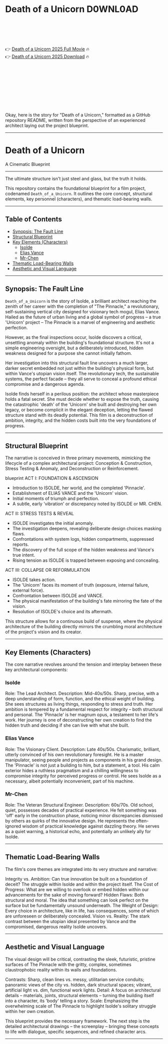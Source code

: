 # Death of a Unicorn D0WNL0AD

<br><br><br><br>


👉 <a href="https://Beny-iribmyaschem1975.github.io/egoyagjsbu/">Death of a Unicorn 2025 Full Movie</a> 🔥
<br>
👉 <a href="https://Beny-iribmyaschem1975.github.io/egoyagjsbu/">Death of a Unicorn 2025 Download</a> 🔥


<br><br><br><br><br><br><br><br>


Okay, here is the story for "Death of a Unicorn," formatted as a GitHub repository README, written from the perspective of an experienced architect laying out the project blueprint.

---

# Death of a Unicorn

A Cinematic Blueprint

---

The ultimate structure isn't just steel and glass, but the truth it holds.

This repository contains the foundational blueprint for a film project, codenamed `Death_of_a_Unicorn`. It outlines the core concept, structural elements, key personnel (characters), and thematic load-bearing walls.

---

## Table of Contents

- [Synopsis: The Fault Line](#synopsis-the-fault-line)
- [Structural Blueprint](#structural-blueprint)
- [Key Elements (Characters)](#key-elements-characters)
    - [Isolde](#isolde)
    - [Elias Vance](#elias-vance)
    - [Mr-Chen](#mr-chen)
- [Thematic Load-Bearing Walls](#thematic-load-bearing-walls)
- [Aesthetic and Visual Language](#aesthetic-and-visual-language)

---

## Synopsis: The Fault Line

`Death_of_a_Unicorn` is the story of Isolde, a brilliant architect reaching the zenith of her career with the completion of "The Pinnacle," a revolutionary, self-sustaining vertical city designed for visionary tech mogul, Elias Vance. Hailed as the future of urban living and a global symbol of progress – a true 'Unicorn' project – The Pinnacle is a marvel of engineering and aesthetic perfection.

However, as the final inspections occur, Isolde discovers a critical, unsettling anomaly within the building's foundational structure. It's not a simple engineering oversight, but a deliberately introduced, hidden weakness designed for a purpose she cannot initially fathom.

Her investigation into this structural fault line uncovers a much larger, darker secret embedded not just within the building's physical form, but within Vance's utopian vision itself. The revolutionary tech, the sustainable systems, the perfect facade – they all serve to conceal a profound ethical compromise and a dangerous agenda.

Isolde finds herself in a perilous position: the architect whose masterpiece holds a fatal secret. She must decide whether to expose the truth, causing the catastrophic 'death' of the 'Unicorn' she built and destroying her own legacy, or become complicit in the elegant deception, letting the flawed structure stand with its deadly potential. This film is a deconstruction of ambition, integrity, and the hidden costs built into the very foundations of progress.

---

## Structural Blueprint

The narrative is conceived in three primary movements, mimicking the lifecycle of a complex architectural project: Conception & Construction, Stress Testing & Anomaly, and Deconstruction or Reinforcement.

blueprint
ACT I: FOUNDATION & ASCENSION
- Introduction to ISOLDE, her world, and the completed 'Pinnacle'.
- Establishment of ELIAS VANCE and the 'Unicorn' vision.
- Initial moments of triumph and perfection.
- A subtle, early 'vibration' or discrepancy noted by ISOLDE or MR. CHEN.

ACT II: STRESS TESTS & REVEAL
- ISOLDE investigates the initial anomaly.
- The investigation deepens, revealing deliberate design choices masking flaws.
- Confrontations with system logs, hidden compartments, suppressed reports.
- The discovery of the full scope of the hidden weakness and Vance's true intent.
- Rising tension as ISOLDE is trapped between exposing and concealing.

ACT III: COLLAPSE OR REFORMULATION
- ISOLDE takes action.
- The 'Unicorn' faces its moment of truth (exposure, internal failure, external force).
- Confrontation between ISOLDE and VANCE.
- The physical manifestation of the building's fate mirroring the fate of the vision.
- Resolution of ISOLDE's choice and its aftermath.


This structure allows for a continuous build of suspense, where the physical architecture of the building directly mirrors the crumbling moral architecture of the project's vision and its creator.

---

## Key Elements (Characters)

The core narrative revolves around the tension and interplay between these key architectural components:

### Isolde

   Role: The Lead Architect.
   Description: Mid-40s/50s. Sharp, precise, with a deep understanding of form, function, and the ethical weight of building. She sees structures as living things, responding to stress and truth. Her ambition is tempered by a fundamental respect for integrity – both structural and personal. The 'Pinnacle' is her magnum opus, a testament to her life's work. Her journey is one of deconstructing her own creation to find the hidden truth and deciding if she can live with what she built.

### Elias Vance

   Role: The Visionary Client.
   Description: Late 40s/50s. Charismatic, brilliant, utterly convinced of his own revolutionary foresight. He is a master manipulator, seeing people and projects as components in his grand design. The 'Pinnacle' is not just a building to him, but a statement, a tool. His calm exterior hides a ruthless pragmatism and a chilling willingness to compromise integrity for perceived progress or control. He sees Isolde as a necessary, albeit potentially inconvenient, part of his machine.

### Mr-Chen

   Role: The Veteran Structural Engineer.
   Description: 60s/70s. Old school, quiet, possesses decades of practical experience. He felt something was 'off' early in the construction phase, noticing minor discrepancies dismissed by others as quirks of the innovative design. He represents the often-ignored wisdom of practical knowledge against dazzling theory. He serves as a quiet warning, a historical echo, and potentially an unlikely ally for Isolde.

---

## Thematic Load-Bearing Walls

The film's core themes are integrated into its very structure and narrative:

   Integrity vs. Ambition: Can true innovation be built on a foundation of deceit? The struggle within Isolde and within the project itself.
   The Cost of Progress: What are we willing to overlook or embed hidden within our advancements for the sake of moving forward?
   Hidden Flaws: Both structural and moral. The idea that something can look perfect on the surface but be fundamentally unsound underneath.
   The Weight of Design: Every choice in architecture, like in life, has consequences, some of which are unforeseen or deliberately concealed.
   Vision vs. Reality: The stark contrast between the utopian ideal presented by Vance and the compromised, dangerous reality Isolde uncovers.

---

## Aesthetic and Visual Language

The visual design will be critical, contrasting the sleek, futuristic, pristine surfaces of The Pinnacle with the gritty, complex, sometimes claustrophobic reality within its walls and foundations.

   Contrasts: Sharp, clean lines vs. messy, utilitarian service conduits; panoramic views of the city vs. hidden, dark structural spaces; vibrant, artificial light vs. dim, functional work lights.
   Detail: A focus on architectural details – materials, joints, structural elements – turning the building itself into a character, its 'body' telling a story.
   Scale: Emphasizing the overwhelming scale of The Pinnacle to highlight Isolde's solitary struggle within her own creation.

This blueprint provides the necessary framework. The next step is the detailed architectural drawings – the screenplay – bringing these concepts to life with dialogue, specific sequences, and refined character arcs.

---

